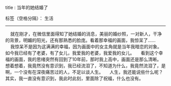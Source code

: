 title : 当年的她结婚了

标签（空格分隔）： 生活

---

&nbsp;&nbsp;&nbsp;&nbsp;就在刚才，在微信里面得知了她结婚的消息，美丽的婚纱照，一对新人，干净的背景，明媚的阳光，还有那熟悉的脸庞。看着那幸福的画面，我惊呆了......
&nbsp;&nbsp;&nbsp;&nbsp;我惊呆不是因为这满满的幸福，因为画面中的女主角就是当年我暗恋的对象。如今我已经有了老婆，有了女儿，我爱我的老婆，我爱我的女儿。
&nbsp;&nbsp;&nbsp;&nbsp;看到这个幸福的画面，我的思绪突然有回到了10年前，那时我上高中，画面还是那么清晰。想着想着，我竟然没有意识到，我已经流泪了，不知道为什么，我竟然流泪了，是啊，一个没有在深夜痛苦过的人，不足以谈人生。
&nbsp;&nbsp;&nbsp;&nbsp;人生，我还能说些什么呢？其实，我一直没有意识到，我此时此刻，里面除了祝福，什么也没有。




